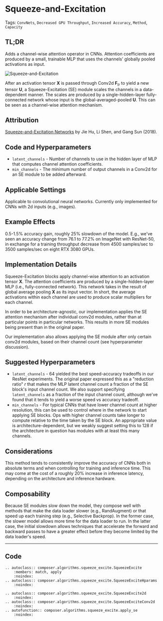 # Squeeze-and-Excitation

Tags: `ConvNets`, `Decreased GPU Throughput`, `Increased Accuracy`, `Method`, `Capacity`

## TL;DR

Adds a channel-wise attention operator in CNNs. Attention coefficients are produced by a small, trainable MLP that uses the channels' globally pooled activations as input.

![Squeeze-and-Excitation](https://storage.googleapis.com/docs.mosaicml.com/images/methods/squeeze-and-excitation.png)

After an activation tensor $\mathbf{X}$ is passed through Conv2d $\mathbf{F}_{tr}$ to yield a new tensor $\mathbf{U}$, a Squeeze-Excitation (SE) module scales the channels in a data-dependent manner. The scales are produced by a single-hidden-layer fully-connected network whose input is the global-averaged-pooled $\mathbf{U}$. This can be seen as a channel-wise attention mechanism.

## Attribution

[Squeeze-and-Excitation Networks](https://arxiv.org/abs/1709.01507) by Jie Hu, Li Shen, and Gang Sun (2018).

## Code and Hyperparameters

- `latent_channels` - Number of channels to use in the hidden layer of MLP that computes channel attention coefficients.
- `min_channels` - The minimum number of output channels in a Conv2d for an SE module to be added afterward.

## Applicable Settings

Applicable to convolutional neural networks. Currently only implemented for CNNs with 2d inputs (e.g., images).

## Example Effects

0.5-1.5%  accuracy gain, roughly 25% slowdown of the model. E.g., we've seen an accuracy change from 76.1 to 77.2% on ImageNet with ResNet-50, in exchange for a training throughput decrease from 4500 samples/sec to 3500 samples/sec on eight RTX 3080 GPUs.

## Implementation Details

Squeeze-Excitation blocks apply channel-wise attention to an activation tensor $\mathbf{X}$. The attention coefficients are produced by a single-hidden-layer MLP (i.e., fully-connected network). This network takes in the result of global average pooling $\mathbf{X}$ as its input vector. In short, the average activations within each channel are used to produce scalar multipliers for each channel.

In order to be architecture-agnostic, our implementation applies the SE attention mechanism after individual conv2d modules, rather than at particular points in particular networks. This results in more SE modules being present than in the original paper.

Our implementation also allows applying the SE module after only certain conv2d modules, based on their channel count (see hyperparameter discussion).

## Suggested Hyperparameters

- `latent_channels` - 64 yielded the best speed-accuracy tradeoffs in our ResNet experiments. The original paper expressed this as a "reduction ratio" $r$ that makes the MLP latent channel count a fraction of the SE block's input channel count. We also support specifying `latent_channels` as a fraction of the input channel count, although we've found that it tends to yield a worse speed vs accuracy tradeoff.
- `min_channels` - For typical CNNs that have lower channel count at higher resolution, this can be used to control where in the network to start applying SE blocks. Ops with higher channel counts take longer to compute relative to the time taken by the SE block. An appropriate value is architecture-dependent, but we weakly suggest setting this to 128 if the architecture in question has modules with at least this many channels.

## Considerations

This method tends to consistently improve the accuracy of CNNs both in absolute terms and when controlling for training and inference time. This may come at the cost of a roughly 20% increase in inference latency, depending on the architecture and inference hardware.

## Composability

Because SE modules slow down the model, they compose well with methods that make the data loader slower (e.g., RandAugment) or that speed up each training step (e.g., Selective Backprop). In the former case, the slower model allows more time for the data loader to run. In the latter case, the initial slowdown allows techniques that accelerate the forward and backward passes to have a greater effect before they become limited by the data loader's speed.


---

## Code
```{eval-rst}
.. autoclass:: composer.algorithms.squeeze_excite.SqueezeExcite
    :members: match, apply
    :noindex:
.. autoclass:: composer.algorithms.squeeze_excite.SqueezeExciteHparams
    :noindex:

.. autoclass:: composer.algorithms.squeeze_excite.SqueezeExcite2d
    :noindex:
.. autoclass:: composer.algorithms.squeeze_excite.SqueezeExciteConv2d
    :noindex:
.. autofunction:: composer.algorithms.squeeze_excite.apply_se
    :noindex:
```
